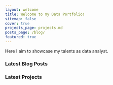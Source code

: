 ```yaml
---
layout: welcome
title: Welcome to my Data Portfolio!
sitemap: false
cover: true
projects_page: projects.md
posts_page: /blog/
featured: true
---
```

Here I aim to showcase my talents as data analyst.
### Latest Blog Posts
<!--posts-->

### Latest Projects
<!--projects-->




